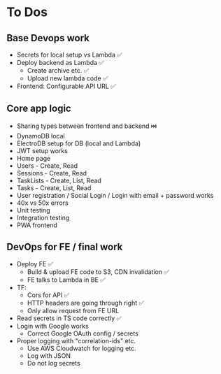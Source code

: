 # To Dos

## Base Devops work

- Secrets for local setup vs Lambda ✅
- Deploy backend as Lambda ✅
  - Create archive etc. ✅
  - Upload new lambda code ✅
- Frontend: Configurable API URL ✅

## Core app logic

- Sharing types between frontend and backend ⏭️
- DynamoDB local
- ElectroDB setup for DB (local and Lambda)
- JWT setup works
- Home page
- Users - Create, Read
- Sessions - Create, Read
- TaskLists - Create, List, Read
- Tasks - Create, List, Read
- User registration / Social Login / Login with email + password works
- 40x vs 50x errors
- Unit testing
- Integration testing
- PWA frontend

## DevOps for FE / final work

- Deploy FE ✅
  - Build & upload FE code to S3, CDN invalidation ✅
  - FE talks to Lambda in BE ✅
- TF:
  - Cors for API ✅
  - HTTP headers are going through right ✅
  - Only allow request from FE URL
- Read secrets in TS code correctly ✅
- Login with Google works
  - Correct Google OAuth config / secrets
- Proper logging with "correlation-ids" etc.
  - Use AWS Cloudwatch for logging etc.
  - Log with JSON
  - Do not log secrets
